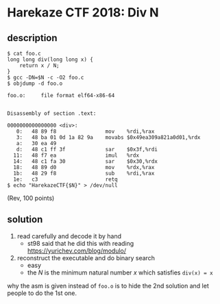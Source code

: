 # Harekaze CTF 2018: Div N

## description

```
$ cat foo.c
long long div(long long x) {
    return x / N;
}
$ gcc -DN=$N -c -O2 foo.c
$ objdump -d foo.o

foo.o:     file format elf64-x86-64


Disassembly of section .text:

0000000000000000 <div>:
   0:	48 89 f8             	mov    %rdi,%rax
   3:	48 ba 01 0d 1a 82 9a 	movabs $0x49ea309a821a0d01,%rdx
   a:	30 ea 49 
   d:	48 c1 ff 3f          	sar    $0x3f,%rdi
  11:	48 f7 ea             	imul   %rdx
  14:	48 c1 fa 30          	sar    $0x30,%rdx
  18:	48 89 d0             	mov    %rdx,%rax
  1b:	48 29 f8             	sub    %rdi,%rax
  1e:	c3                   	retq   
$ echo "HarekazeCTF{$N}" > /dev/null
```

(Rev, 100 points)

## solution

1.  read carefully and decode it by hand
    -   st98 said that he did this with reading <https://yurichev.com/blog/modulo/>
2.  reconstruct the executable and do binary search
    -   easy
    -   the $N$ is the minimum natural number $x$ which satisfies `div(x) = x`

why the asm is given instead of `foo.o` is to hide the 2nd solution and let people to do the 1st one.
